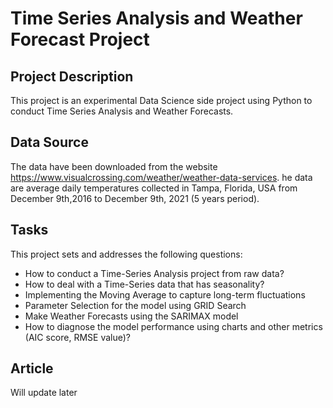 # Time Series Analysis and Weather Forecast Project

## Project Description
This project is an experimental Data Science side project using Python to conduct Time Series Analysis and Weather Forecasts.

## Data Source
The data have been downloaded from the website https://www.visualcrossing.com/weather/weather-data-services. he data are average daily temperatures collected in Tampa, Florida, USA from December 9th,2016 to December 9th, 2021 (5 years period).

## Tasks

This project sets and addresses the following questions: 
* How to conduct a Time-Series Analysis project from raw data?
* How to deal with a Time-Series data that has seasonality?
* Implementing the Moving Average to capture long-term fluctuations
* Parameter Selection for the model using GRID Search
* Make Weather Forecasts using the SARIMAX model
* How to diagnose the model performance using charts and other metrics (AIC score, RMSE value)?

## Article

Will update later
